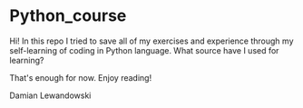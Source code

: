 # Python_course
Hi! In this repo I tried to save all of my exercises and experience through my self-learning of coding in Python language.
What source have I used for learning?

That's enough for now. Enjoy reading!

Damian Lewandowski
